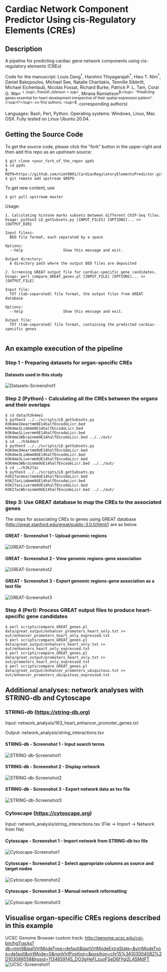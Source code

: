 # Cardiac Network Component Predictor Using cis-Regulatory Elements (CREs)
## Description
A pipeline for predicting cardiac gene network components using cis-regulatory elements (CREs)

Code for the manuscript: Louis Dang<sup>\*</sup>, Harshini Thiyagarajah<sup>\*</sup>, Hieu T. Nim<sup>\*</sup>, Daniel Bakopoulos, Michael See, Natalie Charitakis, Tennille Sibbritt, Michael Eichenlaub, Nicolas Fossat, Richard Burke, Patrick P. L. Tam, Coral G. Warr<sup>$</sup>, Travis K. Johnson<sup>$</sup>, Mirana Ramialison<sup>$</sup>. "Predicting  genes essential for heart development irrespective of their spatial expression pattern". (<sup>\*</sup>: co-first authors; <sup>$</sup>: corresponding authors)

Languages: Bash, Perl, Python.
Operating systems: Windows, Linux, Mac OSX. 
Fully tested on Linux Ubuntu 20.04. 

## Getting the Source Code

To get the source code, please click the "fork" button in the upper-right and then add this repo as an upstream source:

````
$ git clone <your_fork_of_the_repo> ppds
$ cd ppds
$ REPO=https://github.com/nimt0001/CardiacRegulatoryElementsPredictor.git
$ git remote add upstream $REPO
````

To get new content, use 
````
$ git pull upstream master 
````

Usage:

```text
1. Calculating histone marks subsets between different ChIP-Seq files. 
Usage: python3 LD_getSubsets.py [INPUT_FILES] [OPTIONS]... >> [OUTPUT_DIR}

Input filess:
  BED file format, each separated by a space
  
Options:
  --help                  Show this message and exit.

Output directory:
  A directory path where the output BED files are deposited

2. Screening GREAT output file for cardiac-specific gene candidates. 
Usage: perl compare_GREAT_genes.pl [INPUT_FILE] [OPTIONS]... >> [OUTPUT_FILE]

Input file:
  TXT (tab-separated) file format, the output files from GREAT database
  
Options:
  --help                  Show this message and exit.

Output file:
  TXT (tab-separated) file format, containing the predicted cardiac-specific genes
  
```



## An example execution of the pipeline
### Step 1 - Preparing datasets for organ-specific CREs
#### Datasets used in this study 
![Datasets-Screenshot1](https://raw.githubusercontent.com/nimt0001/CardiacRegulatoryElementsPredictor/main/images/Datasets-Screenshot1.png)



### Step 2 (Python) - Calculating all the CREs between the organs and their overlaps

````
$ cd data/h3k4me1
$ python3 ../../scripts/LD_getSubsets.py H3K4me1Heartmm9E14halfEncodeLicr.bed H3K4me1Limbmm9E14halfEncodeLicr.bed H3K4me1Livermm9E14halfEncodeLicr.bed H3K4me1Wbrainmm9E14halfEncodeLicr.bed ../../out/
$ cd ../h3k4me3
$ python3 ../../scripts/LD_getSubsets.py H3K4me3Heartmm9UE14halfEncodeLicr.bed H3K4me3Limbmm9UE14halfEncodeLicr.bed H3K4me3Livermm9UE14halfEncodeLicr.bed H3K4me3Wbrainmm9UE14halfEncodeLicr.bed ../../out/
$ cd ../h3k27ac
$ python3 ../../scripts/LD_getSubsets.py H3K27acHeartmm9UE14halfEncodeLicr.bed H3K27acLimbmm9UE14halfEncodeLicr.bed H3K27acLivermm9UE14halfEncodeLicr.bed H3K27acWbrainmm9UE14halfEncodeLicr.bed ../../out/

````

### Step 3: Use GREAT database to map the CREs to the associated genes
The steps for associating CREs to genes using GREAT database (http://great.stanford.edu/great/public-3.0.0/html/) are as below.
#### GREAT - Screenshot 1 - Upload genomic regions
![GREAT-Screenshot1](https://raw.githubusercontent.com/nimt0001/CardiacRegulatoryElementsPredictor/main/images/GREAT-screenshot1.png)

#### GREAT - Screenshot 2 - View genomic regions-gene association
![GREAT-Screenshot2](https://raw.githubusercontent.com/nimt0001/CardiacRegulatoryElementsPredictor/main/images/GREAT-screenshot2.png)

#### GREAT - Screenshot 3 - Export genomic regions-gene association as a text file 
![GREAT-Screenshot3](https://raw.githubusercontent.com/nimt0001/CardiacRegulatoryElementsPredictor/main/images/GREAT-screenshot3.png)


### Step 4 (Perl): Process GREAT output files to produce heart-specific gene candidates
````
$ perl scripts/compare_GREAT_genes.pl data/great_output/enhancer_promoters_heart_only.txt >> out/enhancer_promoters_heart_only_expressed.txt
$ perl scripts/compare_GREAT_genes.pl data/great_output/enhancers_heart_only.txt >> out/enhancers_heart_only_expressed.txt
$ perl scripts/compare_GREAT_genes.pl data/great_output/promoters_heart_only.txt >> out/promoters_heart_only_expressed.txt
$ perl scripts/compare_GREAT_genes.pl data/great_output/enhancer_promoters_ubiquitous.txt >> out/enhancer_promoters_ubiquitous_expressed.txt

````

## Additional analyses: network analyses with STRING-db and Cytoscape 
### STRING-db (https://string-db.org)
Input: network_analysis/163_heart_enhancer_promoter_genes.txt 

Output: network_analysis/string_interactions.tsv

#### STRING-db - Screenshot 1 - Input search terms
![STRING-db-Screenshot1](https://github.com/nimt0001/CardiacRegulatoryElementsPredictor/raw/main/images/STRING-DB-Screenshot1.png)
#### STRING-db - Screenshot 2 - Display network
![STRING-db-Screenshot2](https://github.com/nimt0001/CardiacRegulatoryElementsPredictor/raw/main/images/STRING-DB-Screenshot2.png)
#### STRING-db - Screenshot 3 - Export network data as tsv file
![STRING-db-Screenshot3](https://github.com/nimt0001/CardiacRegulatoryElementsPredictor/raw/main/images/STRING-DB-Screenshot3.png)
### Cytoscape (https://cytoscape.org) 

Input: network_analysis/string_interactions.tsv (File -> Import -> Network from file)

#### Cytoscape - Screenshot 1 - Import network from STRING-db tsv file
![Cytoscape-Screenshot1](https://github.com/nimt0001/CardiacRegulatoryElementsPredictor/raw/main/images/Cytoscape-Screenshot1.png)
#### Cytoscape - Screenshot 2 - Select appropriate columns as source and target nodes
![Cytoscape-Screenshot2](https://github.com/nimt0001/CardiacRegulatoryElementsPredictor/raw/main/images/Cytoscape-Screenshot2.png)
#### Cytoscape - Screenshot 3 - Manual network reformatting
![Cytoscape-Screenshot3](https://github.com/nimt0001/CardiacRegulatoryElementsPredictor/raw/main/images/Cytoscape-Screenshot3.png)

## Visualise organ-specific CREs regions described in this example
UCSC Genome Browser custom track: http://genome.ucsc.edu/cgi-bin/hgTracks?db=mm9&lastVirtModeType=default&lastVirtModeExtraState=&virtModeType=default&virtMode=0&nonVirtPosition=&position=chr15%3A103004082%2D103088558&hgsid=1134659145_DO3gHeFLzuoFSeD6fYgl2L4SMdFT
![UCSC-Screenshot1](https://raw.githubusercontent.com/nimt0001/CardiacRegulatoryElementsPredictor/main/images/UCSC-Screenshot1.png)


